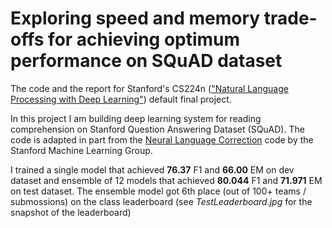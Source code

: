 # Exploring speed and memory trade-offs for achieving optimum performance on SQuAD dataset

The code and the report for Stanford's CS224n 
(["Natural Language Processing with Deep Learning"](http://web.stanford.edu/class/cs224n/))
default final project. 

In this project I am building deep learning system for reading comprehension on Stanford
Question Answering Dataset (SQuAD). The code is adapted in part from the
[Neural Language Correction](https://github.com/stanfordmlgroup/nlc/) code by the Stanford
Machine Learning Group.

I trained a single model that achieved **76.37** F1 and **66.00** EM on dev dataset and
ensemble of 12 models that achieved **80.044** F1 and **71.971** EM on test dataset. The
ensemble model got 6th place (out of 100+ teams / submossions) on the class leaderboard
(see _TestLeaderboard.jpg_ for the snapshot of the leaderboard)
